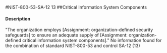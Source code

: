 #NIST-800-53-SA-12 13
##Critical Information System Components
#### Description
"The organization employs [Assignment: organization-defined security safeguards] to ensure an adequate supply of [Assignment: organization-defined critical information system components]."
No information found for the combination of standard NIST-800-53 and control SA-12 (13)
